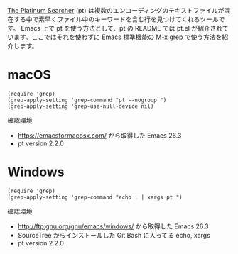 [The Platinum Searcher](https://github.com/monochromegane/the_platinum_searcher) (pt) は複数のエンコーディングのテキストファイルが混在する中で素早くファイル中のキーワードを含む行を見つけてくれるツールです。
Emacs 上で pt を使う方法として、pt の README では pt.el が紹介されています。ここではそれを使わずに Emacs 標準機能の [M-x grep](https://www.gnu.org/software/emacs/manual/html_node/emacs/Grep-Searching.html) で使う方法を紹介します。

# macOS

```
(require 'grep)
(grep-apply-setting 'grep-command "pt --nogroup ")
(grep-apply-setting 'grep-use-null-device nil)
```

確認環境

* https://emacsformacosx.com/ から取得した Emacs 26.3
* pt version 2.2.0

# Windows

```
(require 'grep)
(grep-apply-setting 'grep-command "echo . | xargs pt ")
```

確認環境

* http://ftp.gnu.org/gnu/emacs/windows/ から取得した Emacs 26.3
* SourceTree からインストールした Git Bash に入ってる echo, xargs
* pt version 2.2.0

